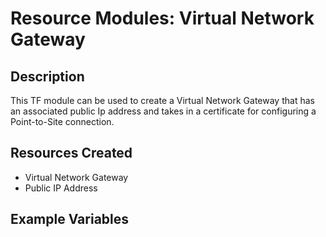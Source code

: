 # **Resource Modules: Virtual Network Gateway**

## Description

This TF module can be used to create a Virtual Network Gateway that has an associated public Ip address and takes in a certificate for configuring a Point-to-Site connection.

## Resources Created

- Virtual Network Gateway
- Public IP Address

## Example Variables
```javascript

```

